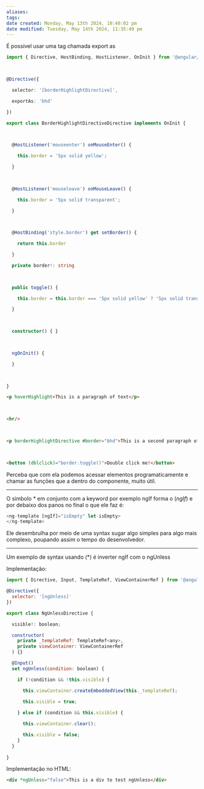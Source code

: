 ```yaml
---
aliases: 
tags: 
date created: Monday, May 13th 2024, 10:40:02 pm
date modified: Tuesday, May 14th 2024, 11:35:49 pm
---
```

É possível usar uma tag chamada export as

```typescript
import { Directive, HostBinding, HostListener, OnInit } from '@angular/core';

  

@Directive({

  selector: '[borderHighlightDirective]',

  exportAs: 'bhd'

})

export class BorderHighlightDirectiveDirective implements OnInit {

  

  @HostListener('mouseenter') onMouseEnter() {

    this.border = '5px solid yellow';

  }

  

  @HostListener('mouseleave') onMouseLeave() {

    this.border = '5px solid transparent';

  }

  

  @HostBinding('style.border') get setBorder() {

    return this.border

  }

  private border!: string

  

  public toggle() {

    this.border = this.border === '5px solid yellow' ? '5px solid transparent' : '5px solid yellow'

  }

  

  constructor() { }

  

  ngOnInit() {

  }

  

}
```

```html
<p hoverHighlight>This is a paragraph of text</p>

  

<hr/>

  

<p borderHighlightDirective #border="bhd">This is a second paragraph of text</p>

  

<button (dblclick)="border.toggle()">Double click me!</button>
```

Perceba que com ela podemos acessar elementos programaticamente e chamar as funções que a dentro do componente, muito útil.

---

O simbolo * em conjunto com a keyword por exemplo ngIf forma o (*ngIf*) e por debaixo dos panos no final o que ele faz é:

```javascript
<ng-template [ngIf]="isEmpty" let-isEmpty>
</ng-template>
```

Ele desembrulha por meio de uma syntax sugar algo simples para algo mais complexo, poupando assim o tempo do desenvolvedor.

---

Um exemplo de syntax usando (\*\) é inverter ngIf com o ngUnless

Implementação:

```javascript
import { Directive, Input, TemplateRef, ViewContainerRef } from '@angular/core';

@Directive({
  selector: '[ngUnless]'
})

export class NgUnlessDirective {

  visible!: boolean;

  constructor(
    private _templateRef: TemplateRef<any>,
    private viewContainer: ViewContainerRef
  ) {}

  @Input()
  set ngUnless(condition: boolean) {

    if (!condition && !this.visible) {

      this.viewContainer.createEmbeddedView(this._templateRef);

      this.visible = true;
      
    } else if (condition && this.visible) {

      this.viewContainer.clear();

      this.visible = false;
    }
  }
  
}
```

Implementação no HTML:

```html
<div *ngUnless="false">This is a div to test ngUnless</div>
```